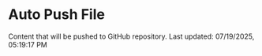 # Auto Push File

Content that will be pushed to GitHub repository.
Last updated: 07/19/2025, 05:19:17 PM